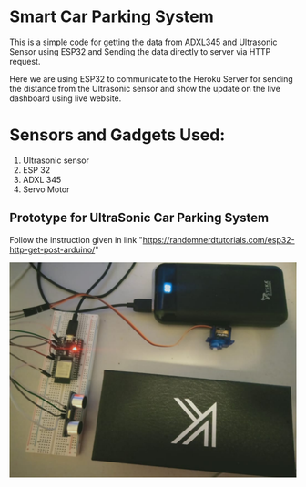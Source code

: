 # Smart Car Parking System
This is a simple code for getting the data from ADXL345 and Ultrasonic Sensor using ESP32 and Sending the data directly to server via HTTP request.

Here we are using ESP32 to communicate to the Heroku Server for sending the distance from the Ultrasonic sensor and show the update on the live dashboard using live website.

# Sensors and Gadgets Used:
1. Ultrasonic sensor
2. ESP 32
3. ADXL 345
4. Servo Motor

## Prototype for UltraSonic Car Parking System
Follow the instruction given in link "https://randomnerdtutorials.com/esp32-http-get-post-arduino/"

   <img src="demo/1.jpeg" width="580"> 

